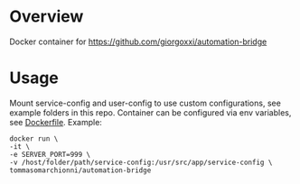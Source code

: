 # Overview
Docker container for https://github.com/giorgoxxi/automation-bridge

# Usage
Mount service-config and user-config to use custom configurations, see example folders in this repo.
Container can be configured via env variables, see [Dockerfile](Dockerfile). Example: 
```
docker run \
-it \
-e SERVER_PORT=999 \
-v /host/folder/path/service-config:/usr/src/app/service-config \
tommasomarchionni/automation-bridge
```
